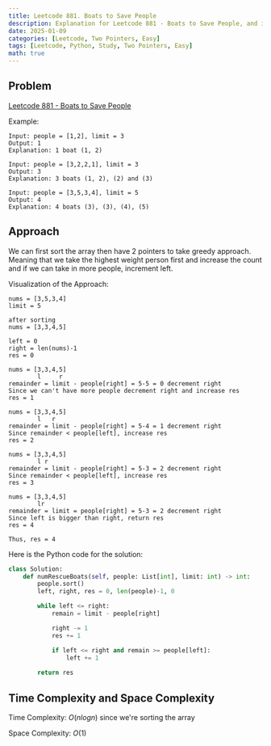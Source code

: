 ```yaml
---
title: Leetcode 881. Boats to Save People 
description: Explanation for Leetcode 881 - Boats to Save People, and its solution in Python.
date: 2025-01-09
categories: [Leetcode, Two Pointers, Easy]
tags: [Leetcode, Python, Study, Two Pointers, Easy]
math: true
---
```


## Problem
[Leetcode 881 - Boats to Save People](https://leetcode.com/problems/boats-to-save-people/)

Example:
```
Input: people = [1,2], limit = 3
Output: 1
Explanation: 1 boat (1, 2)

Input: people = [3,2,2,1], limit = 3
Output: 3
Explanation: 3 boats (1, 2), (2) and (3)

Input: people = [3,5,3,4], limit = 5
Output: 4
Explanation: 4 boats (3), (3), (4), (5)
```

## Approach

We can first sort the array then have 2 pointers to take greedy approach. Meaning that we take the highest weight person first and increase the count and if we can take in more people, increment left.

Visualization of the Approach:
```
nums = [3,5,3,4]
limit = 5

after sorting
nums = [3,3,4,5]

left = 0
right = len(nums)-1
res = 0

nums = [3,3,4,5]
        l     r
remainder = limit - people[right] = 5-5 = 0 decrement right
Since we can't have more people decrement right and increase res
res = 1

nums = [3,3,4,5]
        l   r
remainder = limit - people[right] = 5-4 = 1 decrement right
Since remainder < people[left], increase res
res = 2

nums = [3,3,4,5]
        l r
remainder = limit - people[right] = 5-3 = 2 decrement right
Since remainder < people[left], increase res
res = 3

nums = [3,3,4,5]
        lr
remainder = limit = people[right] = 5-3 = 2 decrement right
Since left is bigger than right, return res
res = 4

Thus, res = 4
```

Here is the Python code for the solution:
```python
class Solution:
    def numRescueBoats(self, people: List[int], limit: int) -> int:
        people.sort()
        left, right, res = 0, len(people)-1, 0

        while left <= right:
            remain = limit - people[right]

            right -= 1
            res += 1

            if left <= right and remain >= people[left]:
                left += 1
        
        return res    
```
## Time Complexity and Space Complexity

Time Complexity: $O(n log n)$ since we're sorting the array

Space Complexity: $O(1)$